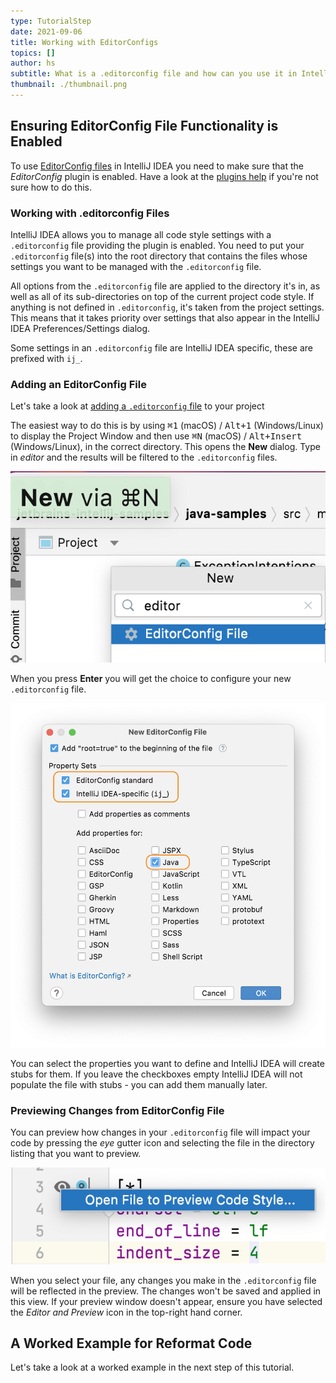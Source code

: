 ```yaml
---
type: TutorialStep
date: 2021-09-06
title: Working with EditorConfigs
topics: []
author: hs
subtitle: What is a .editorconfig file and how can you use it in IntelliJ IDEA
thumbnail: ./thumbnail.png
---
```


## Ensuring EditorConfig File Functionality is Enabled

To use [EditorConfig files](https://www.jetbrains.com/help/idea/configuring-code-style.html#editorconfig) in IntelliJ IDEA you need to make sure that the _EditorConfig_ plugin is enabled. Have a look at the [plugins help](https://www.jetbrains.com/help/idea/managing-plugins.html) if you're not sure how to do this.

### Working with .editorconfig Files

IntelliJ IDEA allows you to manage all code style settings with a `.editorconfig` file providing the plugin is enabled. You need to put your `.editorconfig` file(s) into the root directory that contains the files whose settings you want to be managed with the `.editorconfig` file.

All options from the `.editorconfig` file are applied to the directory it's in, as well as all of its sub-directories on top of the current project code style. If anything is not defined in `.editorconfig`, it's taken from the project settings. This means that it takes priority over settings that also appear in the IntelliJ IDEA Preferences/Settings dialog.

Some settings in an `.editorconfig` file are IntelliJ IDEA specific, these are prefixed with `ij_`.

### Adding an EditorConfig File

Let's take a look at [adding a `.editorconfig` file](https://www.jetbrains.com/help/idea/configuring-code-style.html#66e1c5ae) to your project

The easiest way to do this is by using <kbd>⌘1</kbd> (macOS) / <kbd>Alt+1</kbd> (Windows/Linux) to display the Project Window and then use <kbd>⌘N</kbd> (macOS) / <kbd>Alt+Insert</kbd> (Windows/Linux), in the correct directory. This opens the **New** dialog. Type in _editor_ and the results will be filtered to the `.editorconfig` files.

![New EditorConfig File](new-editor-config.png)

When you press **Enter** you will get the choice to configure your new `.editorconfig` file.

![EditorConfig File Configuration](editor-config-options.png)

You can select the properties you want to define and IntelliJ IDEA will create stubs for them. If you leave the checkboxes empty IntelliJ IDEA will not populate the file with stubs - you can add them manually later.

### Previewing Changes from EditorConfig File

You can preview how changes in your `.editorconfig` file will impact your code by pressing the _eye_ gutter icon and selecting the file in the directory listing that you want to preview.

![Preview Editor Config Changes](preview-editor-config-changes.png)

When you select your file, any changes you make in the `.editorconfig` file will be reflected in the preview. The changes won't be saved and applied in this view. If your preview window doesn't appear, ensure you have selected the _Editor and Preview_ icon in the top-right hand corner.

## A Worked Example for Reformat Code

Let's take a look at a worked example in the next step of this tutorial.
